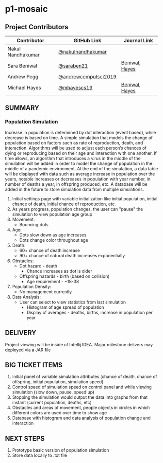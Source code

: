 # p1-mosaic
## Project Contributors
| Contributor | GitHub Link | Journal Link |
| ----------- | ----------- | ----------- | 
| Nakul Nandhakumar | [@nakulnandhakumar](https://github.com/nakulnandhakumar) |
| Sara Beniwal | [@saraben21](https://github.com/saraben21) | [Beniwal, Hayes](https://docs.google.com/document/d/1GPklRpwd5uyFdQljSgF4cZS6Uk6-eDf4EA25CQx3Ngc/edit?usp=sharing)
| Andrew Pegg | [@andrewcomputsci2019](https://github.com/andrewcomputsci2019) |
| Michael Hayes | [@mhayescs19](https://github.com/mhayescs19) | [Beniwal, Hayes](https://docs.google.com/document/d/1GPklRpwd5uyFdQljSgF4cZS6Uk6-eDf4EA25CQx3Ngc/edit?usp=sharing)

## SUMMARY
### Population Simulation 
Increase in population is determined by dot interaction (event based), while decrease is based on time. A simple simulation that models the change of population based on factors such as rate of reproduction, death, and interaction. Algorithms will be used to adjust each person’s chances of dying or reproducing based on their age and interaction with one another. If time allows, an algorithm that introduces a virus in the middle of the simulation will be added in order to model the change of population in the middle of a pandemic environment. At the end of the simulation, a data table will be displayed with data such as average increase in population over the years, notable increases or decreases in population with year number, in number of deaths a year, in offspring produced, etc. A database will be added in the future to store simulation data from multiple simulations.

1. Initial settings page with variable initialization like initial population, initial chance of death, initial chance of reproduction, etc.
2. As years progress, population changes, the user can "pause" the simulation to view population age group
3. Movement:
   * Bouncing dots
4. Age:
   * Dots slow down as age increases
   * Dots change color throughout age
5. Death:
   * 60+ chance of death increase
   * 90+ chance of natural death increases exponentially
6. Obstacles:
   * Dot hazard - death
     * Chance increases as dot is older
   * Offspring hazards - birth (based on collision)
     * Age requirement - ~18-38
7. Population Density:
   * No management currently
8. Data Analysis:
   * User can select to view statistics from last simulation
     * Histogram of age spread of population
     * Display of averages - deaths, births, increase in population per year
 
## DELIVERY
Project viewing will be inside of Intellij IDEA. Major milestone delivers may deployed via a JAR file

## BIG TICKET ITEMS
1. Initial panel of variable simulation attributes (chance of death, chance of offspring, initial population, simulation speed)
2. Control speed of simulation speed on control panel and while viewing simulation (slow down, pause, speed up)
3. Stopping the simulation would output the data into graphs from that instant (current population, deaths, etc)
4. Obstacles and areas of movement, people objects in circles in which different colors are used over time to show age
5. Database with histogram and data analysis of population change and interaction

## NEXT STEPS
1. Prototype basic version of population simulation
2. Store data locally to .txt file
